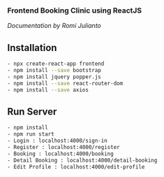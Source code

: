 ### Frontend Booking Clinic using ReactJS

_Documentation by Romi Julianto_

## Installation

```bash
- npx create-react-app frontend
- npm install --save bootstrap
- npm install jquery popper.js
- npm install --save react-router-dom
- npm install --save axios

```

## Run Server

```bash
- npm install
- npm run start
- Login : localhost:4000/sign-in
- Register : localhost:4000/register
- Booking : localhost:4000/booking
- Detail Booking : localhost:4000/detail-booking
- Edit Profile : localhost:4000/edit-profile
```